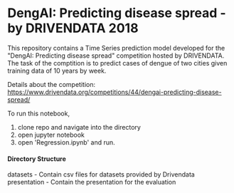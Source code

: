 # DengAI: Predicting disease spread - by DRIVENDATA 2018
This repository contains a Time Series prediction model developed for the "DengAI: Predicting disease spread" competition hosted by DRIVENDATA. The task of the comptition is to predict cases of dengue of two cities given training data of 10 years by week.

Details about the competition: https://www.drivendata.org/competitions/44/dengai-predicting-disease-spread/

To run this notebook,
1. clone repo and navigate into the directory
2. open jupyter notebook
3. open 'Regression.ipynb' and run. 

#### Directory Structure
datasets - Contain csv files for datasets provided by Drivendata
presentation - Contain the presentation for the evaluation
